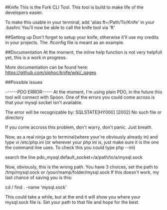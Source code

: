 #Knife
This is the Fork CLI Tool. This tool is build to make life of the developers easier.

To make this usable in your terminal, add 'alias ft=/Path/To/Knife' in your .bashrc
You'll now be able to call the knife tool via 'ft'

##Setting up
Don't forget to setup your knife, otherwise it'll use my credits in your projects. The .ftconfig file is meant as an example.

##Documentation
At the moment, the inline help function is not very helpfull yet, this is a work in progress.

More documentation can be found here:
https://github.com/siphoc/knife/wiki/_pages

##Possible issues

------PDO ERROR-----
At the moment, I'm using plain PDO, in the future this tool will connect with Spoon. One of the errors you could
come across is that your mysql socket isn't available.

The error will be recognizable by:
SQLSTATE[HY000] [2002] No such file or directory

If you come accross this problem, don't worry, don't panic. Just breath.

Now, as a real ninja go to terminal(where your're obviously already in) and type vi /etc/php.ini (or wherever your php ini is, just make sure it is the one the command line uses. To check this you could type php --ini)

search the line pdo_mysql.default_socket=/a/path/to/a/mysql.sock

Now, obviously, this is the wrong path. You have 3 choices, set the path to /tmp/mysql.sock or /your/mamp/folder/mysql.sock
If this doesn't work, my last chance of saving you is this:

cd /
find . -name 'mysql.sock'

This could take a while, but at the end it will show you where your mysql.sock file is. Set your path to that file
and hope for the best.
